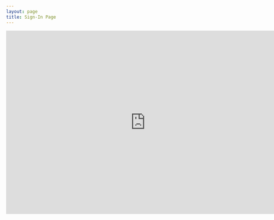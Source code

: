 ```yaml
---
layout: page
title: Sign-In Page
---
```


<div class="responsive-wrap">
  <iframe src="https://docs.google.com/forms/d/e/1FAIpQLScmrzx58fW7F8wIbXzDFetStgfssV7mmzYBlk2UTYhg2vwr_g/viewform?embedded=true" width="760" height="500" frameborder="0" scrolling="yes">Loading...</iframe>
</div>



<h1>
  	<a href="" class="typewrite" data-period="2000" data-type='[ "Thanks for filling out this form future cybercops!","You are really awesome because you made this meeting.","Sign in this page will make you more awesome and help us improve","Oh no.... Somebody just hacked me......."]'>
    <span class="wrap"></span>
  	</a>
</h1>
